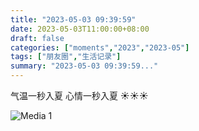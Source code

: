 ```yaml
---
title: "2023-05-03 09:39:59"
date: 2023-05-03T11:00:00+08:00
draft: false
categories: ["moments","2023","2023-05"]
tags: ["朋友圈","生活记录"]
summary: "2023-05-03 09:39:59..."
---
```


气温一秒入夏
心情一秒入夏
☀️☀️☀️

![Media 1](/Moments/photos/2023-05-03/202305030939590.jpg)

